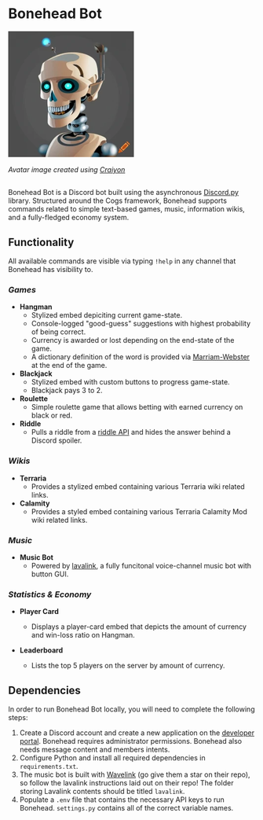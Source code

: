 # Bonehead Bot

![Bonehead Avatar](avatar.png)

_Avatar image created using [Craiyon](https://www.craiyon.com/)_

##

Bonehead Bot is a Discord bot built using the asynchronous [Discord.py](https://discordpy.readthedocs.io/en/stable/) library. Structured around the Cogs framework, Bonehead supports commands related to simple text-based games, music, information wikis, and a fully-fledged economy system.

## Functionality

All available commands are visible via typing `!help` in any channel that Bonehead has visibility to.

### _Games_

- **Hangman**
  - Stylized embed depiciting current game-state.
  - Console-logged "good-guess" suggestions with highest probability of being correct.
  - Currency is awarded or lost depending on the end-state of the game.
  - A dictionary definition of the word is provided via [Marriam-Webster](https://dictionaryapi.com/) at the end of the game.
- **Blackjack**
  - Stylized embed with custom buttons to progress game-state.
  - Blackjack pays 3 to 2.
- **Roulette**
  - Simple roulette game that allows betting with earned currency on black or red.
- **Riddle**
  - Pulls a riddle from a [riddle API]("https://riddles-api.vercel.app/random") and hides the answer behind a Discord spoiler.

### _Wikis_

- **Terraria**
  - Provides a stylized embed containing various Terraria wiki related links.
- **Calamity**
  - Provides a styled embed containing various Terraria Calamity Mod wiki related links.

### _Music_

- **Music Bot**
  - Powered by [lavalink](https://github.com/lavalink-devs/Lavalink), a fully funcitonal voice-channel music bot with button GUI.

### _Statistics & Economy_

- **Player Card**

  - Displays a player-card embed that depicts the amount of currency and win-loss ratio on Hangman.

- **Leaderboard**
  - Lists the top 5 players on the server by amount of currency.

## Dependencies

In order to run Bonehead Bot locally, you will need to complete the following steps:

1. Create a Discord account and create a new application on the [developer portal](https://discord.com/developers/applications). Bonehead requires administrator permissions. Bonehead also needs message content and members intents.
2. Configure Python and install all required dependencies in `requirements.txt`.
3. The music bot is built with [Wavelink](https://github.com/PythonistaGuild/Wavelink) (go give them a star on their repo), so follow the lavalink instructions laid out on their repo! The folder storing Lavalink contents should be titled `lavalink`.
4. Populate a `.env` file that contains the necessary API keys to run Bonehead. `settings.py` contains all of the correct variable names.
